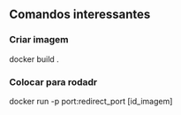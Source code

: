 ## Comandos interessantes

### Criar imagem

docker build .

### Colocar para rodadr

docker run -p port:redirect_port [id_imagem]
